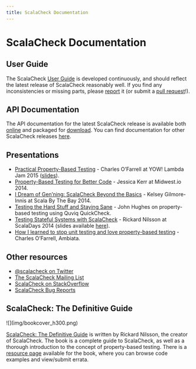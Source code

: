 ```yaml
---
title: ScalaCheck Documentation
---
```


# ScalaCheck Documentation

## User Guide
The ScalaCheck [User Guide](https://github.com/typelevel/scalacheck/blob/master/doc/UserGuide.md) is developed continuously, and should reflect the latest release of ScalaCheck reasonably well. If you find any inconsistencies or missing parts, please [report](https://github.com/typelevel/scalacheck/issues) it (or submit a [pull request](https://github.com/typelevel/scalacheck/pulls)!).

## API Documentation

The API documentation for the latest ScalaCheck release is available both [online](./files/scalacheck_2.11-1.14.1-api/index.html) and packaged for [download](./download.html#api). You can find documentation for other ScalaCheck releases [here](./releases.html).

## Presentations

- [Practical Property-Based Testing](https://yow.eventer.com/yow-lambda-jam-2015-1305/practical-property-based-testing-by-charles-o-farrell-1884) - Charles O’Farrell at YOW! Lambda Jam 2015 ([slides](http://blog.charleso.org/property-testing-preso/yowlj2015.html)).
- [Property-Based Testing for Better Code](https://www.youtube.com/watch?v=shngiiBfD80) - Jessica Kerr at Midwest.io 2014.
- [I Dream of Gen’ning: ScalaCheck Beyond the Basics](http://functional.tv/post/97738967579) - Kelsey Gilmore-Innis at Scala By The Bay 2014.
- [Testing the Hard Stuff and Staying Sane](http://www.infoq.com/presentations/testing-techniques-case-study) - John Hughes on property-based testing using Quviq QuickCheck.
- [Testing Stateful Systems with ScalaCheck](http://parleys.com/play/53a7d2d0e4b0543940d9e566) - Rickard Nilsson at ScalaDays 2014 (slides available [here](./files/scaladays2014/index.html)).
- [How I learned to stop unit testing and love property-based testing](http://blog.charleso.org/property-testing-preso) - Charles O’Farrell, Ambiata.

## Other resources

- [\@scalacheck on Twitter](https://twitter.com/scalacheck)
- [The ScalaCheck Mailing List](https://groups.google.com/forum/#!forum/scalacheck)
- [ScalaCheck on StackOverflow](https://stackoverflow.com/questions/tagged/scalacheck)
- [ScalaCheck Bug Reports](https://github.com/typelevel/scalacheck/issues)

## ScalaCheck: The Definitive Guide

<div class="imgleft">
  ![](img/bookcover_h300.png)
</div>

[ScalaCheck: The Definitive Guide](http://www.artima.com/shop/scalacheck) is written by Rickard Nilsson, the creator of ScalaCheck. The book is a complete guide to ScalaCheck, as well as a thorough introduction to the concept of property-based testing. There is a [resource page](http://booksites.artima.com/scalacheck) available for the book, where you can browse code examples and view/submit errata.


